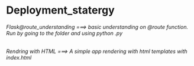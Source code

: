 # Deployment_statergy

###### Flask@route_understanding ===> basic understanding on @route function. Run by going to the folder and using python <filename>.py
###### Rendring with HTML        ===> A simple app rendering with html templates with index.html
